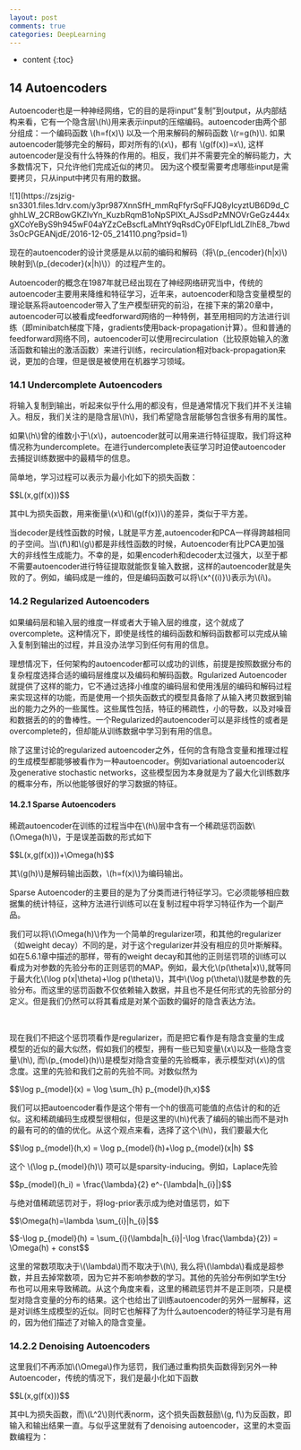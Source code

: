 ```yaml
---
layout: post
comments: true
categories: DeepLearning
---
```


* content
{:toc}

## 14 Autoencoders 

<p> Autoencoder也是一种神经网络，它的目的是将input“复制”到output，从内部结构来看，它有一个隐含层\(h\)用来表示input的压缩编码。autoencoder由两个部分组成：一个编码函数 \(h=f(x)\) 以及一个用来解码的解码函数 \(r=g(h)\). 如果autoencoder能够完全的解码，即对所有的\(x\)，都有 \(g(f(x))=x\), 这样autoencoder是没有什么特殊的作用的。相反，我们并不需要完全的解码能力，大多数情况下，只允许他们完成近似的拷贝。 因为这个模型需要考虑哪些input是需要拷贝，只从input中拷贝有用的数据。    </p>
  ![1](https://zsjzig-sn3301.files.1drv.com/y3pr987XnnSfH_mmRqFfyrSqFFJQ8ylcyztUB6D9d_CghhLW_2CRBowGKZlvYn_KuzbRqmB1oNpSPIXt_AJSsdPzMNOVrGeGz444xgXCoYeByS9h945wF04aYZzCeBscfLaMhtY9qRsdCy0FEIpfLldLZlhE8_7bwd3sOcPGEANjdE/2016-12-05_214110.png?psid=1)
<p>现在的autoencoder的设计灵感是从以前的编码和解码（将\(p_{encoder}(h|x)\)映射到\(p_{decoder}(x|h)\)）的过程产生的。     </p>
<p>Autoencoder的概念在1987年就已经出现在了神经网络研究当中，传统的autoencoder主要用来降维和特征学习，近年来，autoencoder和隐含变量模型的理论联系将autoencoder带入了生产模型研究的前沿，在接下来的第20章中，autoencoder可以被看成feedforward网络的一种特例，甚至用相同的方法进行训练（即minibatch梯度下降，gradients使用back-propagation计算）。但和普通的feedforward网络不同，autoencoder可以使用recirculation（比较原始输入的激活函数和输出的激活函数）来进行训练，recirculation相对back-propagation来说，更加的合理，但是很是被使用在机器学习领域。  </p>

### 14.1 Undercomplete Autoencoders
<p>将输入复制到输出，听起来似乎什么用的都没有，但是通常情况下我们并不关注输入。相反，我们关注的是隐含层\(h\)，我们希望隐含层能够包含很多有用的属性。 </p>
<p>如果\(h\)曾的维数小于\(x\)，autoencoder就可以用来进行特征提取，我们将这种情况称为undercomplete。在进行undercomplete表征学习时迫使autoencoder去捕捉训练数据中的最精华的信息。  </p>
<p>简单地，学习过程可以表示为最小化如下的损失函数：  </p>
<p>$$L(x,g(f(x)))$$  </p>
<p>其中L为损失函数，用来衡量\(x\)和\(g(f(x))\)的差异，类似于平方差。  </p>
<p>当decoder是线性函数的时候，L就是平方差,autoencoder和PCA一样得跨越相同的子空间。当\(f\)和\(g\)都是非线性函数的时候，Autoencoder有比PCA更加强大的非线性生成能力。不幸的是，如果encoderh和decoder太过强大，以至于都不需要autoencoder进行特征提取就能恢复输入数据，这样的autoencoder就是失败的了。例如，编码成是一维的，但是编码函数可以将\(x^{(i)}\)表示为\(i\)。</p>

### 14.2 Regularized Autoencoders
<p>如果编码层和输入层的维度一样或者大于输入层的维度，这个就成了overcomplete。这种情况下，即使是线性的编码函数和解码函数都可以完成从输入复制到输出的过程，并且没办法学习到任何有用的信息。</p>
<p>理想情况下，任何架构的autoencoder都可以成功的训练，前提是按照数据分布的复杂程度选择合适的编码层维度以及编码和解码函数。Rgularized Autoencoder就提供了这样的能力，它不通过选择小维度的编码层和使用浅层的编码和解码过程来实现这样的功能，而是使用一个损失函数式的模型具备除了从输入拷贝数据到输出的能力之外的一些属性。这些属性包括，特征的稀疏性，小的导数，以及对噪音和数据丢的的的鲁棒性。一个Regularized的autoencoder可以是非线性的或者是overcomplete的，但却能从训练数据中学习到有用的信息。  </p>
<p>除了这里讨论的regularized autoencoder之外，任何的含有隐含变量和推理过程的生成模型都能够被看作为一种autoencoder。例如variational autoencoder以及generative stochastic networks，这些模型因为本身就是为了最大化训练数序的概率分布，所以他能够很好的学习数据的特征。  </p>

#### 14.2.1 Sparse Autoencoders
<p>稀疏autoencoder在训练的过程当中在\(h\)层中含有一个稀疏惩罚函数\(\Omega(h)\)，于是误差函数的形式如下  </p>
<p>$$L(x,g(f(x)))+\Omega(h)$$    </p>
<p>其\(g(h)\)是解码输出函数，\(h=f(x)\)为编码输出。  </p>
<p>Sparse Autoencoder的主要目的是为了分类而进行特征学习。它必须能够相应数据集的统计特征，这种方法进行训练可以在复制过程中将学习特征作为一个副产品。</p>
<p>我们可以将\(\Omega(h)\)作为一个简单的regularizer项，和其他的regularizer（如weight decay）不同的是，对于这个regularizer并没有相应的贝叶斯解释。如在5.6.1章中描述的那样，带有的weight decay和其他的正则惩罚项的训练可以看成为对参数的先验分布的正则惩罚的MAP。例如，最大化\(p(\theta|x)\),就等同于最大化\(\log p(x|\theta)+\log p(\theta)\)，其中\(\log p(\theta)\)就是参数的先验分布。而这里的惩罚函数不仅依赖输入数据，并且也不是任何形式的先验部分的定义。但是我们仍然可以将其看成是对某个函数的偏好的隐含表达方法。 </p>  
<p>现在我们不把这个惩罚项看作是regularizer，而是把它看作是有隐含变量的生成模型的近似的最大似然，假如我们的模型，拥有一些已知变量\(x\)以及一些隐含变量\(h\), 而\(p_{model}(h)\)是模型对隐含变量的先验概率，表示模型对\(x\)的信念度。这里的先验和我们之前的先验不同。对数似然为</p>
<p>$$\log p_{model}(x) = \log \sum_{h} p_{model}(h,x)$$</p>
<p>我们可以把autoencoder看作是这个带有一个h的很高可能值的点估计的和的近似。这和稀疏编码生成模型很相似，但是这里的\(h\)代表了编码的输出而不是对h的最有可的的值的优化。从这个观点来看，选择了这个\(h\)，我们要最大化</p>
<p>$$\log p_{model}(h,x) = \log p_{model}(h)+\log p_{model}(x|h) $$</p>
<p>这个 \(\log p_{model}(h)\) 项可以是sparsity-inducing。例如，Laplace先验</p>
<p>$$p_{model}(h_i) = \frac{\lambda}{2} e^-{\lambda|h_{i}|}$$</p>
<p>与绝对值稀疏惩罚对于，将log-prior表示成为绝对值惩罚，如下</p>
<p>$$\Omega(h)=\lambda \sum_{i}|h_{i}|$$</p>
$$-\log p_{model}(h) = \sum_{i}(\lambda|h_{i}|-\log \frac{\lambda}{2}) = \Omega(h) + const$$</p>
<p> 这里的常数项取决于\(\lambda\)而不取决于\(h\), 我么将\(\lambda\)看成是超参数，并且去掉常数项，因为它并不影响参数的学习。其他的先验分布例如学生t分布也可以用来导致稀疏。从这个角度来看，这里的稀疏惩罚并不是正则项，只是模型对隐含变量的分布的结果。这个也给出了训练autoencoder的另外一层解释，这是对训练生成模型的近似。同时它也解释了为什么autoencoder的特征学习是有用的，因为他们描述了对输入的隐含变量。</p>

### 14.2.2 Denoising Autoencoders
<p>这里我们不再添加\(\Omega\)作为惩罚，我们通过重构损失函数得到另外一种Autoencoder，传统的情况下，我们是最小化如下函数</p>
<p>$$L(x,g(f(x)))$$  </p>
<p>其中L为损失函数，而\(L^2\)则代表norm，这个损失函数鼓励\(g, f\)为反函数，即输入和输出结果一直。与似乎这里就有了denoising autoencoder，这里的木变函数编程为：</p>
